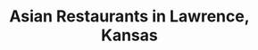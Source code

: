 ---
active: true
name: Asian
sitemap: true
slug: asian
title: Asian Restaurants in Lawrence, Kansas
---